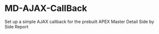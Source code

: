 # MD-AJAX-CallBack
Set up a simple AJAX callback for the prebuilt APEX Master Detail Side by Side Report
